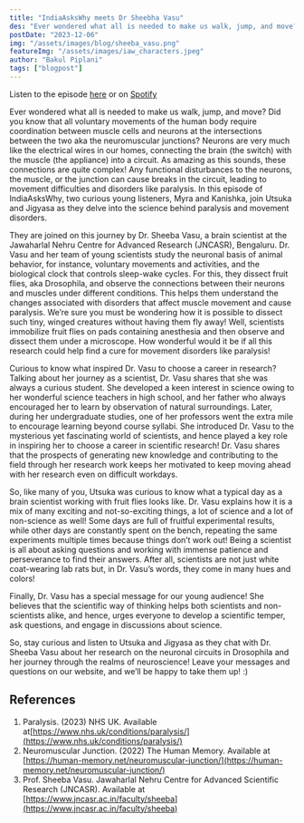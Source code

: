 ```yaml
---
title: "IndiaAsksWhy meets Dr Sheebha Vasu"
des: "Ever wondered what all is needed to make us walk, jump, and move? Did you know that all voluntary movements of the human body require coordination between muscle cells and neurons at the intersections between the two aka the neuromuscular junctions? Dr. Sheeba Vasu, a brain scientist at the Jawaharlal Nehru Centre for Advanced Research (JNCASR), Bengaluru. Dr. Vasu and her team of young scientists study the neuromuscular junction. Read to find out more."
postDate: "2023-12-06"
img: "/assets/images/blog/sheeba_vasu.png"
featureImg: "/assets/images/iaw_characters.jpeg"
author: "Bakul Piplani"
tags: ["blogpost"]
---
```

Listen to the episode [here](https://www.indiaaskswhy.org/episode/2023-11-23-why-do-people-get-paralysed-bonus-episode/) or on [Spotify](https://open.spotify.com/show/0cMUuuSNUoByOb0Z9VJotr)

Ever wondered what all is needed to make us walk, jump, and move? Did you know that all voluntary movements of the human body require coordination between muscle cells and neurons at the intersections between the two aka the neuromuscular junctions? Neurons are very much like the electrical wires in our homes, connecting the brain (the switch) with the muscle (the appliance) into a circuit. As amazing as this sounds, these connections are quite complex! Any functional disturbances to the neurons, the muscle, or the junction can cause breaks in the circuit, leading to movement difficulties and disorders like paralysis. In this episode of IndiaAsksWhy, two curious young listeners, Myra and Kanishka, join Utsuka and Jigyasa as they delve into the science behind paralysis and movement disorders.

They are joined on this journey by Dr. Sheeba Vasu, a brain scientist at the Jawaharlal Nehru Centre for Advanced Research (JNCASR), Bengaluru. Dr. Vasu and her team of young scientists study the neuronal basis of animal behavior, for instance, voluntary movements and activities, and the biological clock that controls sleep-wake cycles. For this, they dissect fruit flies, aka Drosophila, and observe the connections between their neurons and muscles under different conditions. This helps them understand the changes associated with disorders that affect muscle movement and cause paralysis. We’re sure you must be wondering how it is possible to dissect such tiny, winged creatures without having them fly away! Well, scientists immobilize fruit flies on pads containing anesthesia and then observe and dissect them under a microscope. How wonderful would it be if all this research could help find a cure for movement disorders like paralysis!

Curious to know what inspired Dr. Vasu to choose a career in research? Talking about her journey as a scientist, Dr. Vasu shares that she was always a curious student. She developed a keen interest in science owing to her wonderful science teachers in high school, and her father who always encouraged her to learn by observation of natural surroundings. Later, during her undergraduate studies, one of her professors went the extra mile to encourage learning beyond course syllabi. She introduced Dr. Vasu to the mysterious yet fascinating world of scientists, and hence played a key role in inspiring her to choose a career in scientific research! Dr. Vasu shares that the prospects of generating new knowledge and contributing to the field through her research work keeps her motivated to keep moving ahead with her research even on difficult workdays.

So, like many of you, Utsuka was curious to know what a typical day as a brain scientist working with fruit flies looks like. Dr. Vasu explains how it is a mix of many exciting and not-so-exciting things, a lot of science and a lot of non-science as well! Some days are full of fruitful experimental results, while other days are constantly spent on the bench, repeating the same experiments multiple times because things don’t work out! Being a scientist is all about asking questions and working with immense patience and perseverance to find their answers. After all, scientists are not just white coat-wearing lab rats but, in Dr. Vasu’s words, they come in many hues and colors!

Finally, Dr. Vasu has a special message for our young audience! She believes that the scientific way of thinking helps both scientists and non-scientists alike, and hence, urges everyone to develop a scientific temper, ask questions, and engage in discussions about science.

So, stay curious and listen to Utsuka and Jigyasa as they chat with Dr. Sheeba Vasu about her research on the neuronal circuits in Drosophila and her journey through the realms of neuroscience! Leave your messages and questions on our website, and we’ll be happy to take them up! :)


## References
1. Paralysis. (2023) NHS UK. Available at[https://www.nhs.uk/conditions/paralysis/](https://www.nhs.uk/conditions/paralysis/)
2. Neuromuscular Junction. (2022) The Human Memory. Available at [https://human-memory.net/neuromuscular-junction/](https://human-memory.net/neuromuscular-junction/)
3. Prof. Sheeba Vasu. Jawaharlal Nehru Centre for Advanced Scientific Research (JNCASR). Available at [https://www.jncasr.ac.in/faculty/sheeba](https://www.jncasr.ac.in/faculty/sheeba)
